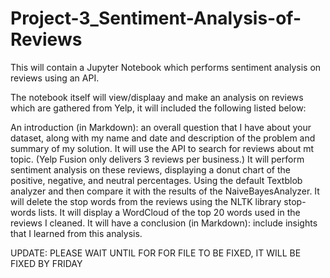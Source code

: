 # Project-3_Sentiment-Analysis-of-Reviews
This will contain a Jupyter Notebook which performs sentiment analysis on reviews using an API.

The notebook itself will view/displaay and make an analysis on reviews which are gathered from Yelp, it will included the following listed below:

An introduction (in Markdown): an overall question that I have about your dataset, along with my name and date and description of the problem and summary of my solution.
It will use the API to search for reviews about mt topic. (Yelp Fusion only delivers 3 reviews per business.)
It will perform sentiment analysis on these reviews, displaying a donut chart of the positive, negative, and neutral percentages. Using the default Textblob analyzer and then compare it with the results of the NaiveBayesAnalyzer.
It will delete the stop words from the reviews using the NLTK library stop-words lists.
It will display a WordCloud of the top 20 words used in the reviews I cleaned.
It will have a conclusion (in Markdown): include insights that I learned from this analysis.


UPDATE: PLEASE WAIT UNTIL FOR FOR FILE TO BE FIXED, IT WILL BE FIXED BY FRIDAY
